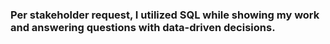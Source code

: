 ### Per stakeholder request, I utilized SQL while showing my work and answering questions with data-driven decisions.
